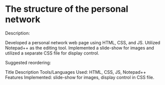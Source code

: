 # The structure of the personal network
Description:

 Developed a personal network web page using HTML, CSS, and JS.
 Utilized Notepad++ as the editing tool.
 Implemented a slide-show for images and utilized a separate CSS file for display control.

Suggested reordering:

 Title
 Description
 Tools/Languages Used: HTML, CSS, JS, Notepad++
 Features Implemented: slide-show for images, display control in CSS file.
